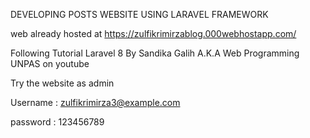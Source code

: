 DEVELOPING POSTS WEBSITE USING LARAVEL FRAMEWORK


web already hosted at https://zulfikrimirzablog.000webhostapp.com/


Following Tutorial Laravel 8 By Sandika Galih A.K.A Web Programming UNPAS on youtube


Try the website as admin


Username : zulfikrimirza3@example.com


password : 123456789
